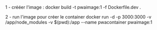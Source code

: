 1 - crééer l'image : 
docker build -t pwaimage:1 -f Dockerfile.dev .

2 - run l'image pour créer le container
docker run -d -p 3000:3000 -v /app/node_modules -v $(pwd):/app --name pwacontainer pwaimage:1
